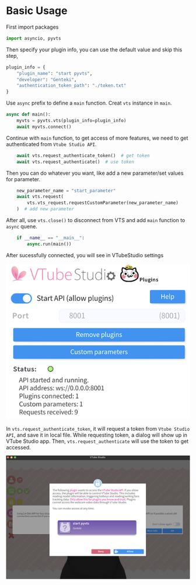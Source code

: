 # Basic Usage

First import packages

```python
import asyncio, pyvts
```

Then specify your plugin info, you can use the default value and skip this step,

```python
plugin_info = {
    "plugin_name": "start pyvts",
    "developer": "Genteki",
    "authentication_token_path": "./token.txt"
}
```

Use ``async`` prefix to define a `main` function. Creat `vts` instance in `main`.

```python
async def main():
    myvts = pyvts.vts(plugin_info=plugin_info)
    await myvts.connect()
```

Continue with `main` function, to get access of more features, we need to get authenticated from `Vtube Studio API`.

```python
    await vts.request_authenticate_token()  # get token
    await vts.request_authenticate()  # use token
```

Then you can do whatever you want, like add a new parameter/set values for parameter.

```python
    new_parameter_name = "start_parameter"
    await vts.request(
        vts.vts_request.requestCustomParameter(new_parameter_name)
    )  # add new parameter
```

After all, use `vts.close()` to disconnect from VTS and add `main` function to `async` quene.

```python
    if __name__ == "__main__":
        async.run(main())
```

After sucessfully connected, you will see in VTubeStudio settings

![](./image/example_start_plugin_connected.png)

In `vts.request_authenticate_token`, it will request a token from `Vtube Studio API`, and save it in local file. While requesting token, a dialog will show up in VTube Studio app. Then, `vts.request_authenticate` will use the token to get accessed.

![](./image/example_start_1.png)